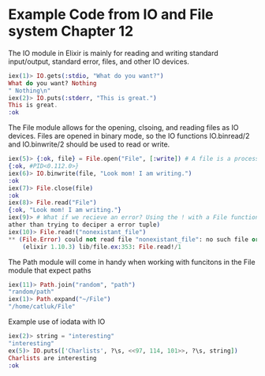 # Example Code from IO and File system Chapter 12

The IO module in Elixir is mainly for reading and writing standard input/output, standard error, files, and other IO devices.
```elixir
iex(1)> IO.gets(:stdio, "What do you want?")
What do you want? Nothing
" Nothing\n"
iex(2)> IO.puts(:stderr, "This is great.")
This is great.
:ok
```
The File module allows for the opening, clsoing, and reading files as IO devices.
Files are opened in binary mode, so the IO functions IO.binread/2 and IO.binwrite/2 should be used to read or write.
```elixir
iex(5)> {:ok, file} = File.open("File", [:write]) # A file is a processes, hence the pid. A closed file will result in an error since the processes ended.
{:ok, #PID<0.112.0>}
iex(6)> IO.binwrite(file, "Look mom! I am writing.")
:ok
iex(7)> File.close(file)
:ok
iex(8)> File.read("File")
{:ok, "Look mom! I am writing."}
iex(9)> # What if we recieve an error? Using the ! with a File function allow for better understanding of an error (r
ather than trying to deciper a error tuple)
iex(10)> File.read!("nonexistant_file")
** (File.Error) could not read file "nonexistant_file": no such file or directory
    (elixir 1.10.3) lib/file.ex:353: File.read!/1
```
The Path module will come in handy when working with funcitons in the File module that expect paths
```elixir
iex(11)> Path.join("random", "path")
"random/path"
iex(1)> Path.expand("~/File")
"/home/catluk/File"
```
Example use of iodata with IO
```elixir
iex(2)> string = "interesting"
"interesting"
ex(5)> IO.puts(['Charlists', ?\s, <<97, 114, 101>>, ?\s, string])
Charlists are interesting
:ok
```
